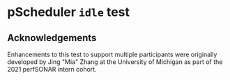 # pScheduler `idle` test

## Acknowledgements

Enhancements to this test to support multiple participants were
originally developed by Jing "Mia" Zhang at the University of Michigan
as part of the 2021 perfSONAR intern cohort.
